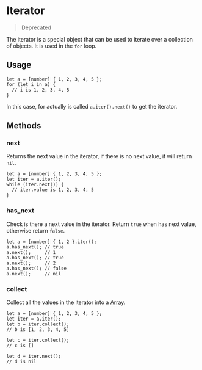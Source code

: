 # Iterator

> Deprecated

The iterator is a special object that can be used to iterate over a collection of objects. It is used in the `for` loop.

## Usage

```nvs
let a = [number] { 1, 2, 3, 4, 5 };
for (let i in a) {
  // i is 1, 2, 3, 4, 5
}
```

In this case, for actually is called `a.iter().next()` to get the iterator.

## Methods

### next

Returns the next value in the iterator, if there is no next value, it will return `nil`.

```nvs
let a = [number] { 1, 2, 3, 4, 5 };
let iter = a.iter();
while (iter.next()) {
  // iter.value is 1, 2, 3, 4, 5
}
```

### has_next

Check is there a next value in the iterator. Return `true` when has next value, otherwise return `false`.

```nvs
let a = [number] { 1, 2 }.iter();
a.has_next(); // true
a.next();     // 1
a.has_next(); // true
a.next();     // 2
a.has_next(); // false
a.next();     // nil
```

### collect

Collect all the values in the iterator into a [Array].

```nvs
let a = [number] { 1, 2, 3, 4, 5 };
let iter = a.iter();
let b = iter.collect();
// b is [1, 2, 3, 4, 5]

let c = iter.collect();
// c is []

let d = iter.next();
// d is nil
```

[array]: ./array
